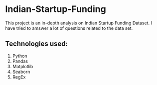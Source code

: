 # Indian-Startup-Funding
This project is an in-depth analysis on Indian Startup Funding Dataset. I have tried to amswer a lot of questions related to the data set.
## Technologies used:
1. Python
2. Pandas
3. Matplotlib
4. Seaborn
5. RegEx
